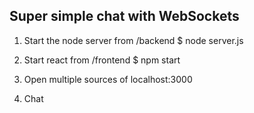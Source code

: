 ## Super simple chat with WebSockets

1. Start the node server from /backend
    $ node server.js

2. Start react from /frontend
    $ npm start

3. Open multiple sources of localhost:3000

4. Chat